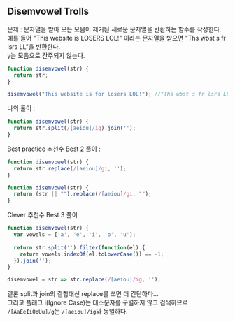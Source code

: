 ## Disemvowel Trolls

문제 : 문자열을 받아 모든 모음이 제거된 새로운 문자열을 반환하는 함수를 작성한다. 예를 들어 "This website is LOSERS LOL!" 이라는 문자열을 받으면 "Ths wbst s fr lsrs LL"을 반환한다.  
`y`는 모음으로 간주되지 않는다.

```javascript
function disemvowel(str) {
  return str;
}

disemvowel("This website is for losers LOL!"); //"Ths wbst s fr lsrs LL!"
```

나의 풀이 : 

```javascript
function disemvowel(str) {
  return str.split(/[aeiou]/ig).join('');
}
```

Best practice 추천수 Best 2 풀이 : 

```javascript
function disemvowel(str) {
  return str.replace(/[aeiou]/gi, '');
}
```

```javascript
function disemvowel(str) {
  return (str || "").replace(/[aeiou]/gi, "");
}
```

Clever 추천수 Best 3 풀이 : 

```javascript
function disemvowel(str) {
  var vowels = ['a', 'e', 'i', 'o', 'u'];
  
  return str.split('').filter(function(el) {
    return vowels.indexOf(el.toLowerCase()) == -1;
  }).join('');
}
```

```javascript
disemvowel = str => str.replace(/[aeiou]/ig, '');
```

결론 split과 join의 결합대신 replace를 쓰면 더 간단하다...  
그리고 플래그 i(Ignore Case)는 대소문자를 구별하지 않고 검색하므로  
`/[AaEeIiOoUu]/g`는  `/[aeiou]/ig`와 동일하다.